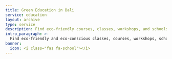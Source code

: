 ```yaml
---
title: Green Education in Bali
service: education
layout: archive
type: service
description: Find eco-friendly courses, classes, workshops, and schools in Bali with our free green business directory.
intro_paragraph: >-
  Find eco-friendly and eco-conscious classes, courses, workshops, schools and learning services in Bali for children and adults.
banner:
  icon: <i class="fas fa-school"></i>
---
```


